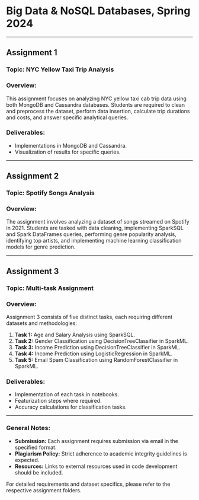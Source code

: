 # Big Data & NoSQL Databases, Spring 2024

---

## Assignment 1

### Topic: NYC Yellow Taxi Trip Analysis

### Overview:
This assignment focuses on analyzing NYC yellow taxi cab trip data using both MongoDB and Cassandra databases. Students are required to clean and preprocess the dataset, perform data insertion, calculate trip durations and costs, and answer specific analytical queries.

### Deliverables:
- Implementations in MongoDB and Cassandra.
- Visualization of results for specific queries.

---

## Assignment 2

### Topic: Spotify Songs Analysis

### Overview:
The assignment involves analyzing a dataset of songs streamed on Spotify in 2021. Students are tasked with data cleaning, implementing SparkSQL and Spark DataFrames queries, performing genre popularity analysis, identifying top artists, and implementing machine learning classification models for genre prediction.

---

## Assignment 3

### Topic: Multi-task Assignment

### Overview:
Assignment 3 consists of five distinct tasks, each requiring different datasets and methodologies:
1. **Task 1:** Age and Salary Analysis using SparkSQL.
2. **Task 2:** Gender Classification using DecisionTreeClassifier in SparkML.
3. **Task 3:** Income Prediction using DecisionTreeClassifier in SparkML.
4. **Task 4:** Income Prediction using LogisticRegression in SparkML.
5. **Task 5:** Email Spam Classification using RandomForestClassifier in SparkML.

### Deliverables:
- Implementation of each task in notebooks.
- Featurization steps where required.
- Accuracy calculations for classification tasks.

---

### General Notes:
- **Submission:** Each assignment requires submission via email in the specified format.
- **Plagiarism Policy:** Strict adherence to academic integrity guidelines is expected.
- **Resources:** Links to external resources used in code development should be included.

For detailed requirements and dataset specifics, please refer to the respective assignment folders.
